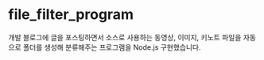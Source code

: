 # file_filter_program
개발 블로그에 글을 포스팅하면서 소스로 사용하는 동영상, 이미지, 키노트 파일을 자동으로 폴더를 생성해 분류해주는 프로그램을 Node.js 구현했습니다.
